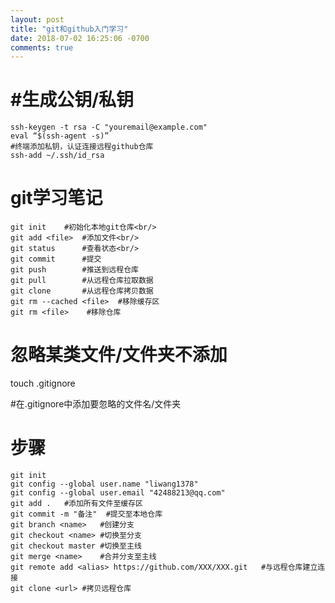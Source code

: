 ```yaml
---
layout: post
title: "git和github入门学习"
date: 2018-07-02 16:25:06 -0700
comments: true
---
```


#生成公钥/私钥
==============
```
ssh-keygen -t rsa -C "youremail@example.com" 
eval “$(ssh-agent -s)”  
#终端添加私钥，认证连接远程github仓库
ssh-add ~/.ssh/id_rsa  
```
git学习笔记
============
```
git init	#初始化本地git仓库<br/>
git add <file>	#添加文件<br/>
git status		#查看状态<br/>
git commit		#提交
git push		#推送到远程仓库
git pull		#从远程仓库拉取数据
git clone		#从远程仓库拷贝数据
git rm --cached <file>	#移除缓存区
git rm <file>    #移除仓库
```

忽略某类文件/文件夹不添加
=========================
touch .gitignore

#在.gitignore中添加要忽略的文件名/文件夹  

步骤
====
```
git init
git config --global user.name "liwang1378"
git config --global user.email "42488213@qq.com"
git add .	#添加所有文件至缓存区
git commit -m "备注"	#提交至本地仓库
git branch <name>	#创建分支
git checkout <name>	#切换至分支
git checkout master	#切换至主线
git merge <name>	#合并分支至主线
git remote add <alias> https://github.com/XXX/XXX.git	#与远程仓库建立连接
git clone <url>	#拷贝远程仓库
```




